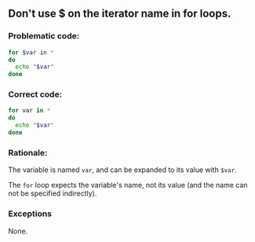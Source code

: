 ## Don't use $ on the iterator name in for loops.

### Problematic code:

```sh
for $var in *
do
  echo "$var"
done
```

### Correct code:

```sh
for var in *
do
  echo "$var"
done
```

### Rationale:

The variable is named `var`, and can be expanded to its value with `$var`.

The `for` loop expects the variable's name, not its value (and the name can not be specified indirectly).

### Exceptions

None.
